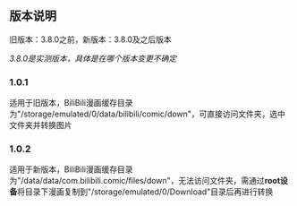 ## 版本说明 ##

旧版本：3.8.0之前，新版本：3.8.0及之后版本

*3.8.0是实测版本，具体是在哪个版本变更不确定*

### 1.0.1 ###
适用于旧版本，BiliBili漫画缓存目录为"/storage/emulated/0/data/bilibili/comic/down"，可直接访问文件夹，选中文件夹并转换图片

### 1.0.2 ###
适用于新版本，BiliBili漫画缓存目录为"/data/data/com.bilibili.comic/files/down"，无法访问文件夹，需通过**root设备**将目录下漫画复制到"/storage/emulated/0/Download"目录后再进行转换
